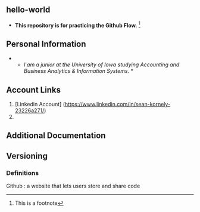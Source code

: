 ## hello-world
- **This repository is for practicing the Github Flow.** [^1]
[^1]: This is a footnote

## Personal Information
- * *I am a junior at the University of Iowa studying Accounting and Business Analytics & Information Systems.* *


## Account Links
1. [Linkedin Account] (https://www.linkedin.com/in/sean-kornely-23226a271/) 
2. 


## Additional Documentation 


## Versioning 


### Definitions 
Github
: a website that lets users store and share code

